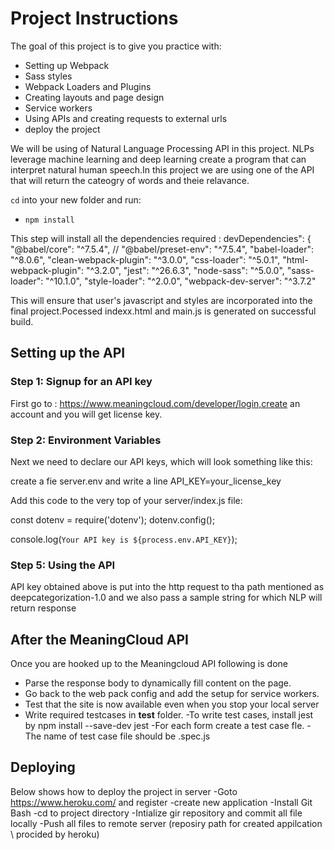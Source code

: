 # Project Instructions
The goal of this project is to give you practice with:
- Setting up Webpack
- Sass styles
- Webpack Loaders and Plugins
- Creating layouts and page design
- Service workers
- Using APIs and creating requests to external urls
- deploy the project

We will be using of Natural Language Processing API in this project. NLPs leverage machine learning and deep learning create a program that can interpret natural human speech.In this project we are using one of the API that will return the cateogry of words and theie relavance. 

`cd` into your new folder and run:
- `npm install`

This step will install all the dependencies required :
devDependencies": {
        "@babel/core": "^7.5.4",   //
        "@babel/preset-env": "^7.5.4",
        "babel-loader": "^8.0.6",
        "clean-webpack-plugin": "^3.0.0",
        "css-loader": "^5.0.1",
        "html-webpack-plugin": "^3.2.0",
        "jest": "^26.6.3",
        "node-sass": "^5.0.0",
        "sass-loader": "^10.1.0",
        "style-loader": "^2.0.0",
        "webpack-dev-server": "^3.7.2"

This will ensure that user's javascript and styles are incorporated into the final project.Pocessed indexx.html and main.js is generated on successful build.

## Setting up the API


### Step 1: Signup for an API key
First go to : https://www.meaningcloud.com/developer/login,create an account and  you will get license key.


### Step 2: Environment Variables
Next we need to declare our API keys, which will look something like this:

create a fie server\.env and write a line
API_KEY=your_license_key

Add this code to the very top of your server/index.js file:

const dotenv = require('dotenv');
dotenv.config();

console.log(`Your API key is ${process.env.API_KEY}`);


### Step 5: Using the API

API key obtained above is put into the http request to tha path mentioned as  deepcategorization-1.0 and we also pass  a sample string for which NLP will return response 

## After the MeaningCloud API

Once you are hooked up to the Meaningcloud API following is done

- Parse the response body to dynamically fill content on the page.
- Go back to the web pack config and add the setup for service workers.  
- Test that the site is now available even when you stop your local server 
- Write required testcases in __test__ folder.
	-To write test cases, install jest by npm install --save-dev jest
	-For each form create a test case fle.
	-The name of test case file should be <formname>.spec.js


## Deploying
Below shows how to deploy the project in server
-Goto https://www.heroku.com/ and register 
-create new application
-Install Git Bash
-cd to project directory
-Intialize gir repository and commit all file locally
-Push all files to remote server (reposiry path for created appilcation \ procided by heroku)



